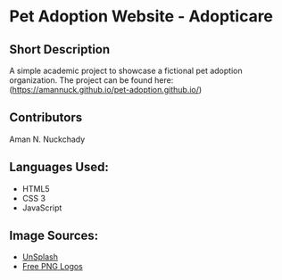 # Pet Adoption Website - Adopticare

## Short Description
A simple academic project to showcase a fictional pet adoption organization.
The project can be found here: (https://amannuck.github.io/pet-adoption.github.io/)

## Contributors
Aman N. Nuckchady

## Languages Used:
- HTML5
- CSS 3
- JavaScript

## Image Sources:
- [UnSplash](https://unsplash.com/s/photos/splash)
- [Free PNG Logos](https://www.freepnglogos.com/)


